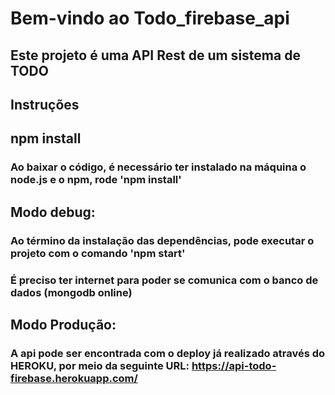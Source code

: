 # Bem-vindo ao Todo_firebase_api
## Este projeto é uma API Rest de um sistema de TODO

## Instruções

## npm install
### Ao baixar o código, é necessário ter instalado na máquina o node.js e o npm, rode 'npm install'

## Modo debug:
### Ao término da instalação das dependências, pode executar o projeto com o comando 'npm start'
### É preciso ter internet para poder se comunica com o banco de dados (mongodb online)

## Modo Produção:
### A api pode ser encontrada com o deploy já realizado através do HEROKU, por meio da seguinte URL: https://api-todo-firebase.herokuapp.com/ 
